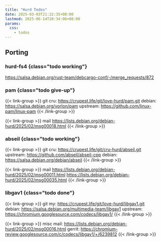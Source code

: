 ```yaml
---
title: "Hurd Todos"
date: 2025-03-03T21:22:35+08:00
lastmod: 2025-06-14T20:34:06+08:00
params:
  css:
    - todos
---
```


## Porting

### hurd-fs4 {class="todo working"}

<https://salsa.debian.org/rust-team/debcargo-conf/-/merge_requests/872>

### pam {class="todo give-up"}

{{< link-group >}}
git
cru: <https://crupest.life/git/love-hurd/pam.git>
debian: <https://salsa.debian.org/vorlon/pam>
upstream: <https://github.com/linux-pam/linux-pam>
{{< /link-group >}}

{{< link-group >}}
mail
<https://lists.debian.org/debian-hurd/2025/02/msg00018.html>
{{< /link-group >}}

### abseil {class="todo working"}

{{< link-group >}}
git
cru: <https://crupest.life/git/cru-hurd/abseil.git>
upstream: <https://github.com/abseil/abseil-cpp>
debian: <https://salsa.debian.org/debian/abseil>
{{< /link-group >}}

{{< link-group >}}
mail
<https://lists.debian.org/debian-hurd/2025/02/msg00011.html>
<https://lists.debian.org/debian-hurd/2025/02/msg00035.html>
{{< /link-group >}}

### libgav1 {class="todo done"}

{{< link-group >}}
git
my: <https://crupest.life/git/love-hurd/libgav1.git>
debian: <https://salsa.debian.org/multimedia-team/libgav1>
upstream: <https://chromium.googlesource.com/codecs/libgav1/>
{{< /link-group >}}

{{< link-group >}}
misc
mail: <https://lists.debian.org/debian-hurd/2025/02/msg00016.html>
gerrit: <https://chromium-review.googlesource.com/c/codecs/libgav1/+/6239812>
{{< /link-group >}}
